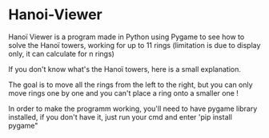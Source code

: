 # Hanoi-Viewer
Hanoï Viewer is a program made in Python using Pygame to see how to solve the Hanoï towers, working for up to 11 rings (limitation is due to display only, it can calculate for n rings)

If you don't know what's the Hanoï towers, here is a small explanation.

The goal is to move all the rings from the left to the right, but you can only move rings one by one
and you can't place a ring onto a smaller one !

In order to make the programm working, you'll need to have pygame library installed, if you don't have it, just run your cmd and enter 'pip install pygame"